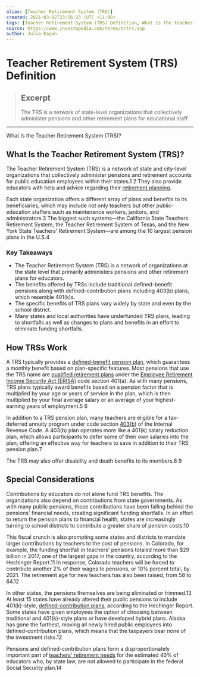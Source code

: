 ```yaml
---
alias: [Teacher Retirement System (TRS)]
created: 2021-03-02T23:56:25 (UTC +11:00)
tags: [Teacher Retirement System (TRS) Definition, What Is the Teacher Retirement System (TRS)?]
source: https://www.investopedia.com/terms/t/trs.asp
author: Julia Kagan
---
```


# Teacher Retirement System (TRS) Definition

> ## Excerpt
> The TRS is a network of state-level organizations that collectively administer pensions and other retirement plans for educational staff.

---

What Is the Teacher Retirement System (TRS)?
## What Is the Teacher Retirement System (TRS)?

The Teacher Retirement System (TRS) is a network of state and city-level organizations that collectively administer pensions and retirement accounts for public education employees within their states.1 2 They also provide educators with help and advice regarding their [retirement planning](https://www.investopedia.com/terms/r/retirement-planning.asp). 

Each state organization offers a different array of plans and benefits to its beneficiaries, which may include not only teachers but other public-education staffers such as maintenance workers, janitors, and administrators.3 The biggest such systems—the California State Teachers Retirement System, the Teacher Retirement System of Texas, and the New York State Teachers' Retirement System—are among the 10 largest pension plans in the U.S.4

### Key Takeaways

-   The Teacher Retirement System (TRS) is a network of organizations at the state level that primarily administers pensions and other retirement plans for educators.
-   The benefits offered by TRSs include traditional defined-benefit pensions along with defined-contribution plans including 403(b) plans, which resemble 401(k)s.
-   The specific benefits of TRS plans vary widely by state and even by the school district.
-   Many states and local authorities have underfunded TRS plans, leading to shortfalls as well as changes to plans and benefits in an effort to eliminate funding shortfalls.

## How TRSs Work

A TRS typically provides a [defined-benefit pension plan](https://www.investopedia.com/terms/d/definedbenefitpensionplan.asp), which guarantees a monthly benefit based on plan-specific features. Most pensions that use the TRS name are [qualified retirement plans](https://www.investopedia.com/terms/q/qrp.asp) under the [Employee Retirement Income Security Act (ERISA)](https://www.investopedia.com/terms/e/erisa.asp) code section 401(a). As with many pensions, TRS plans typically award benefits based on a pension factor that is multiplied by your age or years of service in the plan, which is then multiplied by your final average salary or an average of your highest-earning years of employment.5 6

In addition to a TRS pension plan, many teachers are eligible for a tax-deferred annuity program under code section [403(b](https://www.investopedia.com/terms/1/403bplan.asp)) of the Internal Revenue Code. A 403(b) plan operates more like a 401(k) salary reduction plan, which allows participants to defer some of their own salaries into the plan, offering an effective way for teachers to save in addition to their TRS pension plan.7

The TRS may also offer disability and death benefits to its members.8 9

## Special Considerations

Contributions by educators do not alone fund TRS benefits. The organizations also depend on contributions from state governments. As with many public pensions, those contributions have been falling behind the pensions' financial needs, creating significant funding shortfalls. In an effort to return the pension plans to financial health, states are increasingly turning to school districts to contribute a greater share of pension costs.10

This fiscal crunch is also prompting some states and districts to mandate larger contributions by teachers to the cost of pensions. In Colorado, for example, the funding shortfall in teachers' pensions totaled more than $29 billion in 2017, one of the largest gaps in the country, according to the Hechinger Report.11 In response, Colorado teachers will be forced to contribute another 2% of their wages to pensions, or 10% percent total, by 2021. The retirement age for new teachers has also been raised, from 58 to 64.12

In other states, the pensions themselves are being eliminated or trimmed.13 At least 15 states have already altered their public pensions to include 401(k)-style, [defined-contribution plans](https://www.investopedia.com/terms/d/definedcontributionplan.asp), according to the Hechinger Report. Some states have given employees the option of choosing between traditional and 401(k)-style plans or have developed hybrid plans. Alaska has gone the furthest, moving all newly hired public employees into defined-contribution plans, which means that the taxpayers bear none of the investment risks.12

Pensions and defined-contribution plans form a disproportionately important part of [teachers' retirement needs](https://www.investopedia.com/articles/personal-finance/112914/top-retirement-strategies-teachers.asp) for the estimated 40% of educators who, by state law, are not allowed to participate in the federal Social Security plan.14
